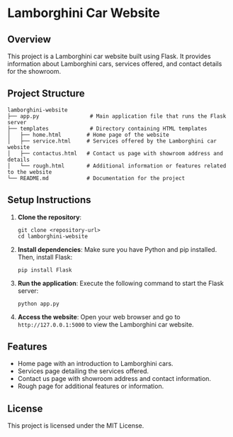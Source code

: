 # Lamborghini Car Website

## Overview
This project is a Lamborghini car website built using Flask. It provides information about Lamborghini cars, services offered, and contact details for the showroom.

## Project Structure
```
lamborghini-website
├── app.py                # Main application file that runs the Flask server
├── templates             # Directory containing HTML templates
│   ├── home.html        # Home page of the website
│   ├── service.html     # Services offered by the Lamborghini car website
│   ├── contactus.html   # Contact us page with showroom address and details
│   └── rough.html       # Additional information or features related to the website
└── README.md            # Documentation for the project
```

## Setup Instructions
1. **Clone the repository**:
   ```
   git clone <repository-url>
   cd lamborghini-website
   ```

2. **Install dependencies**:
   Make sure you have Python and pip installed. Then, install Flask:
   ```
   pip install Flask
   ```

3. **Run the application**:
   Execute the following command to start the Flask server:
   ```
   python app.py
   ```

4. **Access the website**:
   Open your web browser and go to `http://127.0.0.1:5000` to view the Lamborghini car website.

## Features
- Home page with an introduction to Lamborghini cars.
- Services page detailing the services offered.
- Contact us page with showroom address and contact information.
- Rough page for additional features or information.

## License
This project is licensed under the MIT License.
